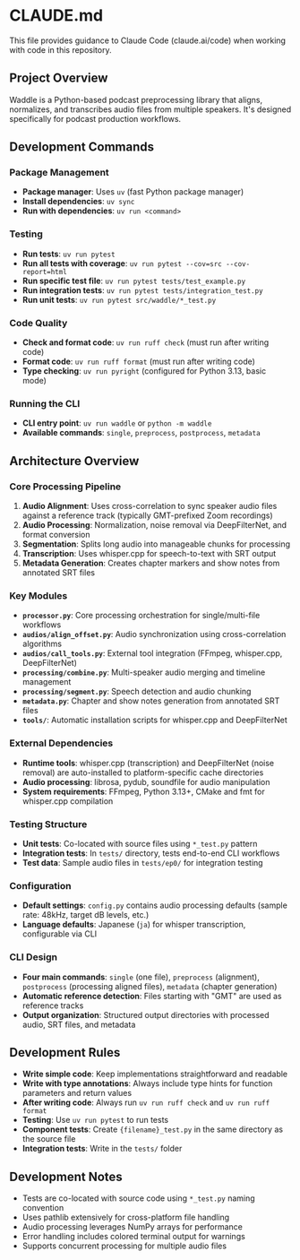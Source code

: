 # CLAUDE.md

This file provides guidance to Claude Code (claude.ai/code) when working with code in this repository.

## Project Overview

Waddle is a Python-based podcast preprocessing library that aligns, normalizes, and transcribes audio files from multiple speakers. It's designed specifically for podcast production workflows.

## Development Commands

### Package Management
- **Package manager**: Uses `uv` (fast Python package manager)
- **Install dependencies**: `uv sync`
- **Run with dependencies**: `uv run <command>`

### Testing
- **Run tests**: `uv run pytest`
- **Run all tests with coverage**: `uv run pytest --cov=src --cov-report=html`
- **Run specific test file**: `uv run pytest tests/test_example.py`
- **Run integration tests**: `uv run pytest tests/integration_test.py`
- **Run unit tests**: `uv run pytest src/waddle/*_test.py`

### Code Quality
- **Check and format code**: `uv run ruff check` (must run after writing code)
- **Format code**: `uv run ruff format` (must run after writing code)
- **Type checking**: `uv run pyright` (configured for Python 3.13, basic mode)

### Running the CLI
- **CLI entry point**: `uv run waddle` or `python -m waddle`
- **Available commands**: `single`, `preprocess`, `postprocess`, `metadata`

## Architecture Overview

### Core Processing Pipeline
1. **Audio Alignment**: Uses cross-correlation to sync speaker audio files against a reference track (typically GMT-prefixed Zoom recordings)
2. **Audio Processing**: Normalization, noise removal via DeepFilterNet, and format conversion
3. **Segmentation**: Splits long audio into manageable chunks for processing
4. **Transcription**: Uses whisper.cpp for speech-to-text with SRT output
5. **Metadata Generation**: Creates chapter markers and show notes from annotated SRT files

### Key Modules
- **`processor.py`**: Core processing orchestration for single/multi-file workflows
- **`audios/align_offset.py`**: Audio synchronization using cross-correlation algorithms
- **`audios/call_tools.py`**: External tool integration (FFmpeg, whisper.cpp, DeepFilterNet)
- **`processing/combine.py`**: Multi-speaker audio merging and timeline management
- **`processing/segment.py`**: Speech detection and audio chunking
- **`metadata.py`**: Chapter and show notes generation from annotated SRT files
- **`tools/`**: Automatic installation scripts for whisper.cpp and DeepFilterNet

### External Dependencies
- **Runtime tools**: whisper.cpp (transcription) and DeepFilterNet (noise removal) are auto-installed to platform-specific cache directories
- **Audio processing**: librosa, pydub, soundfile for audio manipulation
- **System requirements**: FFmpeg, Python 3.13+, CMake and fmt for whisper.cpp compilation

### Testing Structure
- **Unit tests**: Co-located with source files using `*_test.py` pattern
- **Integration tests**: In `tests/` directory, tests end-to-end CLI workflows
- **Test data**: Sample audio files in `tests/ep0/` for integration testing

### Configuration
- **Default settings**: `config.py` contains audio processing defaults (sample rate: 48kHz, target dB levels, etc.)
- **Language defaults**: Japanese (`ja`) for whisper transcription, configurable via CLI

### CLI Design
- **Four main commands**: `single` (one file), `preprocess` (alignment), `postprocess` (processing aligned files), `metadata` (chapter generation)
- **Automatic reference detection**: Files starting with "GMT" are used as reference tracks
- **Output organization**: Structured output directories with processed audio, SRT files, and metadata

## Development Rules

- **Write simple code**: Keep implementations straightforward and readable
- **Write with type annotations**: Always include type hints for function parameters and return values
- **After writing code**: Always run `uv run ruff check` and `uv run ruff format`
- **Testing**: Use `uv run pytest` to run tests
- **Component tests**: Create `{filename}_test.py` in the same directory as the source file
- **Integration tests**: Write in the `tests/` folder

## Development Notes

- Tests are co-located with source code using `*_test.py` naming convention
- Uses pathlib extensively for cross-platform file handling
- Audio processing leverages NumPy arrays for performance
- Error handling includes colored terminal output for warnings
- Supports concurrent processing for multiple audio files
